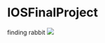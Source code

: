 # IOSFinalProject
finding rabbit
![](https://cdn-images-1.medium.com/max/800/1*l5eGYq_e2u-6esIAoBvLkQ.gif)
